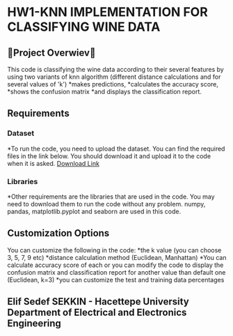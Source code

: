 # HW1-KNN IMPLEMENTATION FOR CLASSIFYING WINE DATA

## 🍷Project Overwiev🍷
This code is classifying the wine data according to their several features by using two variants of knn algorithm (different distance calculations and for several values of 'k')
*makes predictions, 
*calculates the accuracy score, 
*shows the confusion matrix 
*and displays the classification report.


## Requirements
### Dataset
*To run the code, you need to upload the dataset.
You can find the required files in the link below. You should download it and upload it to the code when it is asked.
[Download Link](https://drive.google.com/file/d/11t9wYl7ZDI9HPSRCw0B3mH9LFWlRH2ZK/view?usp=sharing)
### Libraries
*Other requirements are the libraries that are used in the code. You may need to download them to run the code without any problem. numpy, pandas, matplotlib.pyplot and seaborn are used in this code.

## Customization Options
You can customize the following in the code:
*the k value (you can choose 3, 5, 7, 9 etc)
*distance calculation method (Euclidean, Manhattan) 
*You can calculate accuracy score of each or you can modify the code to display the confusion matrix and classification report for another value than default one (Euclidean, k=3)
*you can customize the test and training data percentages

## Elif Sedef SEKKIN - Hacettepe University Department of Electrical and Electronics Engineering

